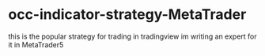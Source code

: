 # occ-indicator-strategy-MetaTrader
this is the popular strategy for trading in tradingview
im writing an expert for it in MetaTrader5
